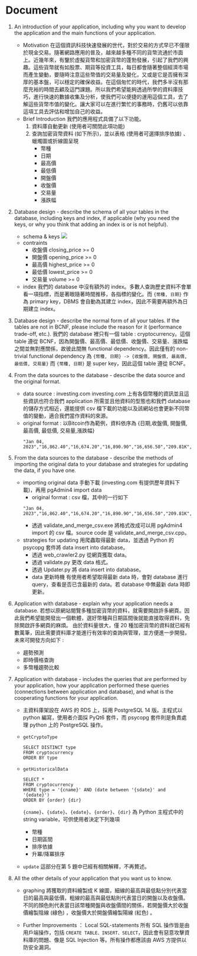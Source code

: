 # Document
1. An introduction of your application, including why you want to develop the application and the main functions of your application.
    - Motivation
        在這個資訊科技快速發展的世代，對於交易的方式早已不僅限於現金交易。隨著網路應用的普及，越來越多種不同的貨幣流通於市面上。近幾年來，有鑒於虛擬貨幣和加密貨幣的蓬勃發展，引起了我們的興趣。這些貨幣就有如股票、期貨等投資工具，每日都會隨著整個經濟市場而產生變動，要隨時注意這些幣值的交易量及變化，又或是它是否擁有深厚的基本盤，可以穩定的確保收益。在這個匆忙的時代，我們多半沒有那麼充裕的時間去顧及這門課題。所以我們希望能夠透過所學的資料庫技巧，進行快速的數據收集及分析，使我們可以便捷的運用這個工具，去了解這些貨幣市值的變化。讓大家可以在進行繁忙的事務時，仍舊可以依靠這項工具去評估和增加自己的收益。
    - Brief Introduction
        我們的應用程式具備了以下功能。
        1. 資料庫自動更新 (使用者可關閉此項功能)
        2. 查詢加密貨幣資料 (如下所示)，並以表格 (使用者可選擇排序依據) 、蠟燭圖或折線圖呈現
            - 幣種
            - 日期
            - 最高價
            - 最低價
            - 開盤價
            - 收盤價
            - 交易量
            - 漲跌幅

2. Database design - describe the schema of all your tables in the database, including keys and index, if applicable (why you need the keys, or why you think that adding an index is or is not helpful).
    - schema & keys
        ![](https://i.imgur.com/iLG5DZp.png)
    - contraints
        - 收盤價 closing_price >= 0
        - 開盤價 opening_price >= 0
        - 最高價 highest_price >= 0
        - 最低價 lowest_price  >= 0
        - 交易量 volume        >= 0
    - index
        我們的 database 中沒有額外的 index。多數人查詢歷史資料不會單看一項指標，而是著眼隨著時間推移，各指標的變化。而 `{幣種, 日期}` 作為 primary key，DBMS 會自動為其建立 index，因此不需要再額外為日期建立 index。

3. Database design - describe the normal form of all your tables. If the tables are not in BCNF, please include the reason for it (performance trade-off, etc.).
    我們的 database 裡只有一個 table : cryptocurrency。這個 table 遵從 BCNF，因為開盤價、最高價、最低價、收盤價、交易量、漲跌幅之間並無對應關係，故彼此間無 functional dependency。因此僅有的 non-trivial functional dependency 為 
    `{幣種, 日期} -> {收盤價, 開盤價, 最高價, 最低價, 交易量}`
    而 `{幣種, 日期}` 是 super key，因此這個 table 遵從 BCNF。

4. From the data sources to the database - describe the data source and the original format.
    - data source : investing.com
        investing.com 上有各個幣種的資訊並且這些資訊也符合我們 application 所需並且他資料的型態也和我們 database 的儲存方式相近，還能提供 csv 檔下載的功能以及該網站也會更新不同幣值的變動，適合我們當作資料的來源。
    - original format : 
        以Bitcoin作為範例，資料依序為 {日期,收盤價, 開盤價, 最高價, 最低價, 交易量,漲跌幅}
        ```
        "Jan 04, 2023","16,862.40","16,674.20","16,890.90","16,656.50","209.81K","1.13%"
        ```
5. From the data sources to the database - describe the methods of importing the original data to your database and strategies for updating the data, if you have one.
    - importing original data
        手動下載 (investing.com 有提供歷年資料下載)，再用 pgAdmin4 import data
        - original format :
            csv 檔，其中的一行如下
        ```
        "Jan 04, 2023","16,862.40","16,674.20","16,890.90","16,656.50","209.81K","1.13%"
        ```
        - 透過 validate_and_merge_csv.exe 將格式改成可以用 pgAdmin4 import 的 csv 檔。source code 是 validate_and_merge_csv.cpp。
    - strategies for updating
        用爬蟲取得最新 data，並透過 Python 的 psycopg 套件將 data insert into database。
        - 透過 web_crawler2.py 從網頁獲取 data。
        - 透過 validate.py 更改 data 格式。
        - 透過 Updater.py 將 data insert into database。
        - data 更新時機
            有使用者希望取得最新 data 時，會對 database 進行 query，查看是否已含最新的 data。若 database 中無最新 data 時即更新。

6. Application with database - explain why your application needs a database.
    若想以原網站閱覽多種加密貨幣的資料，就需要開啟許多網頁。因此我們希望能開發出一個軟體，選好幣種與日期區間後就能直接取得資料，免除開啟許多網頁的麻煩。
    由於資料量很大，僅 20 種加密貨幣的資料就已經有數萬筆，因此需要資料庫才能進行有效率的查詢與管理，並方便進一步開發。未來可開發方向如下 :
    - 趨勢預測
    - 即時價格查詢
    - 多幣種趨勢比較

7. Application with database - includes the queries that are performed by your application, how your application performed these queries (connections between application and database), and what is the cooperating functions for your application.
    - 主資料庫架設在 AWS 的 RDS 上，採用 PostgreSQL 14 版。主程式以 python 編寫，使用者介面採 PyQt6 套件，而 psycopg 套件則是負責處理 python 上的 PostgreSQL 操作。
    <!-- 
    - 所有的 SQL 陳述句都是在本地電腦生成 (會有SQL Injection 的安全問題)，而查詢完是用 matlibplot 作圖
    --> 
    - `getCryptoType`
        ```SQL:
        SELECT DISTINCT type
        FROM cryptocurrency
        ORDER BY type
        ```
    - `getHistoricalData`
        ```SQL:
        SELECT *
        FROM cryptocurrency
        WHERE type = '{cname}' AND (date between '{sdate}' and '{edate}')
        ORDER BY {order} {dir}
        ```
        `{cname}`、`{sdate}`、`{edate}`、`{order}`、`{dir}` 為 Python 主程式中的 string variable，可供使用者決定下列幾項
        - 幣種
        - 日期區間
        - 排序依據
        - 升冪/降冪排序

    - `update`
        這部分在第 5 題中已經有相關解釋，不再贅述。

8. All the other details of your application that you want us to know.
    - graphing
        將獲取的資料繪製成 K 線圖，細線的最高與最低點分別代表當日的最高與最低價，粗線的最高與最低點則代表當日的開盤以及收盤價。不同的顏色則代表當日該幣種開盤與收盤價間的關係，若開盤價大於收盤價繪製陰線 (綠色) ，收盤價大於開盤價繪製陽線 (紅色) 。
        
    - Further Improvements ： Local SQL-statements
        所有 SQL 操作皆是由用戶端操作，包括 ```CREATE TABLE、INSERT、SELECT```，因此會有惡意攻擊資料庫的問題、像是 SQL Injection 等。所有操作都應該由 AWS 方提供以防安全漏洞。


<!--
# 分工
- Updater : 俞柏帆 + 陳奎元 + 翁宇弘
- Main Function : 翁宇弘
- SQL + AWS : 翁宇弘 + 陳奎元
- Chart : 賴柏允
- Video : 周子揚

# Request
### Must
- [x] DBMS on AWS
- [x] App on local environment
### Optional
- [ ] App on AWS
- [ ] price prediction
- [x] GUI
- [ ] indicators of chart

# Report
### Motivations - 周子揚
### Application Description - 翁宇弘 & 陳奎元
### Data Collection - 俞柏帆 & 陳奎元
1. source : 
2. how we collect the data
    - strategy
    - code
3. how we import the data
    - strategy
    - code
4. how we update the data
    - strategy
    - code
### Database Schema - 翁宇弘 & 陳奎元
1. schema (visualization tool in DBMS) + constaints
2. NF
3. index
### Function Description & SQL - 翁宇弘 & 陳奎元 & 賴柏允
#### historical data
#### make chart
-->